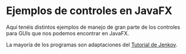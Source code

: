 Ejemplos de controles en JavaFX
===============================

Aquí tenéis distintos ejemplos de manejo de gran parte de los controles para GUIs que nos podemos encontrar en JavaFX.

La mayoría de los programas son adaptaciones del [Tutorial de Jenkov](https://jenkov.com/tutorials/javafx/index.html).
